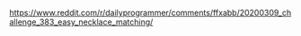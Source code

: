 https://www.reddit.com/r/dailyprogrammer/comments/ffxabb/20200309_challenge_383_easy_necklace_matching/